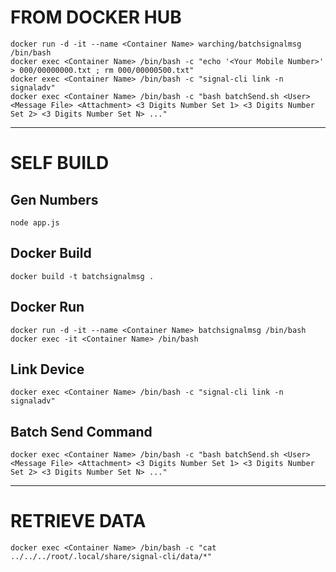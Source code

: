 # FROM DOCKER HUB
```
docker run -d -it --name <Container Name> warching/batchsignalmsg /bin/bash
docker exec <Container Name> /bin/bash -c "echo '<Your Mobile Number>' > 000/00000000.txt ; rm 000/00000500.txt"
docker exec <Container Name> /bin/bash -c "signal-cli link -n signaladv"
docker exec <Container Name> /bin/bash -c "bash batchSend.sh <User> <Message File> <Attachment> <3 Digits Number Set 1> <3 Digits Number Set 2> <3 Digits Number Set N> ..."
```
---
# SELF BUILD
## Gen Numbers
```
node app.js
```

## Docker Build
```
docker build -t batchsignalmsg .
```

## Docker Run
```
docker run -d -it --name <Container Name> batchsignalmsg /bin/bash
docker exec -it <Container Name> /bin/bash
```

## Link Device
```
docker exec <Container Name> /bin/bash -c "signal-cli link -n signaladv"
```

## Batch Send Command
```
docker exec <Container Name> /bin/bash -c "bash batchSend.sh <User> <Message File> <Attachment> <3 Digits Number Set 1> <3 Digits Number Set 2> <3 Digits Number Set N> ..."
```
---
# RETRIEVE DATA
```
docker exec <Container Name> /bin/bash -c "cat ../../../root/.local/share/signal-cli/data/*"
```
